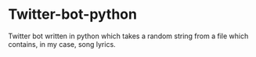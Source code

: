 # Twitter-bot-python
Twitter bot written in python which takes a random string from a file which contains, in my case, song lyrics.
